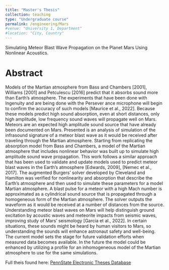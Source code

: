 ```yaml
---
title: "Master's Thesis"
collection: teaching
type: "Undergraduate course"
permalink: /engineering/Mars
#venue: "University 1, Department"
#location: "City, Country"
---
```


 Simulating Meteor Blast Wave Propagation on the Planet Mars Using Nonlinear Acoustics.

Abstract
======
 Models of the Martian atmosphere from Bass and Chambers [2001], Williams [2001]
 and Petculescu [2016] predict that it absorbs sound more than Earth’s atmosphere. The
 experiments that have been done with Ingenuity and are being done with the Persever
ance microphone will begin to confirm the accuracy of such models [Maurice et al., 2022].
 Because these models predict high sound absorption, even at short distances, only high
 amplitude, low frequency sound waves will propagate well on Mars. Meteors are an
 expected high amplitude sound source that have already been documented on Mars.
 Presented is an analysis of simulation of the infrasound signature of a meteor blast
 wave as it would be received after traveling through the Martian atmosphere. Starting
 from replicating the absorption model from Bass and Chambers, a model of the Martian
 atmosphere that includes nonlinear behavior was built up to simulate high amplitude
 sound wave propagation. This work follows a similar approach that has been used to
 validate and update models used to predict meteor blast waves in the Earth’s atmosphere
 [Edwards, 2009], [Nemec et al., 2017]. The augmented Burgers’ solver developed by
 Cleveland and Hamilton was verified for nonlinearity and absorption that describe the
 Earth’s atmosphere and then used to simulate these parameters for a model Martian
 atmosphere. A blast pulse for a meteor with a high Mach number is approximated as a
 cylindrical sound source that is propagated through a homogeneous form of the Martian
 atmosphere. The solver outputs the waveform as it would be received at a number of
 distances from the source.
 Understanding meteor blast waves on Mars will help distinguish ground excitation
 by acoustic waves and meteorite impacts from seismic waves, improving study of Mars’
 seismology [Garcia et al., 2022]. In certain situations, these sounds might be heard by
 human visitors to Mars, so understanding the sounds will enhance astronaut safety and
 well-being.
 The current model sets the stage for future validation efforts when measured data
 becomes available. In the future the model could be enhanced by utilizing a profile for
 an inhomogeneous model of the Martian atmosphere to use for the same simulations.

Full theis found here: [PennState Electronic Theses Database](https://etda.libraries.psu.edu/catalog/28690lrh5483)
